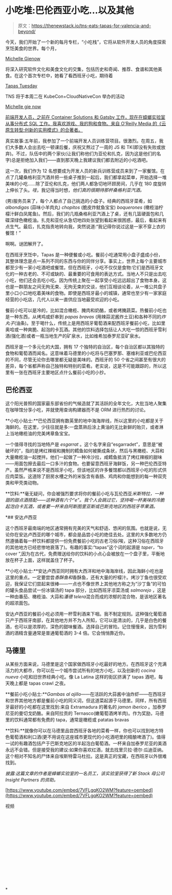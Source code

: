 # 小吃堆:巴伦西亚小吃...以及其他

> 原文：<https://thenewstack.io/tns-eats-tapas-for-valencia-and-beyond/>

今天，我们开始了一个新的每月专栏，“小吃栈”，它将从软件开发人员的角度探索烹饪美食的世界。每个月，

[Michelle Gienow](https://thenewstack.io/author/michelle_gienow/)

将深入研究软件文化和美食文化的交集，包括历史和奇闻、推荐、食谱和其他美食。在这个首次专栏中，她看了看西班牙小吃，期待着

[Tapas Tuesday](https://kccnceu2022.sched.com/event/11X8S)

TNS 将于本周二在 KubeCon+CloudNativeCon 举办的活动

[](https://github.com/mgienow/)

[Michelle gie now](https://github.com/mgienow/)

[前端开发人员，之前在 Container Solutions 和 Gatsby 工作，现在在蟑螂实验室从事分布式 SQL 工作。我喜欢游戏、我的狗和食物。来自 O'Reilly Media 的《云原生转型:创新的实用模式》的合著者。](https://github.com/mgienow/)

[](https://github.com/mgienow/)[](https://github.com/mgienow/)

真实故事:五年前，我参加了一个前端开发人员训练营项目。很激烈。在周五，我们大多数人会出去吃一顿课后餐，庆祝又熬过了一周的 JS 和 TK(即没有失败或放弃)。不过，队伍中的两个家伙(让我们称他们为亚伦和扎克，因为这是他们的名字)总是拒绝加入我们——直到那天晚上我建议我们都去附近的小吃酒吧。

这一次，我们作为 12 名想要成为开发人员的新兵训练营成员来到了一家餐馆。在点了几罐桑格利亚汽酒并把一些桌子推到一起后，我们都拿起菜单，开始选择一堆美味的小吃……除了亚伦和扎克，他们两人都急切地环顾房间，几乎在 180 度旋转上伸长了头。*哇*，我记得当时想，*他们真的很期待那杯桑格利亚汽酒。*

(男)服务员来了，每个人都点了自己挑选的小盘子。经典的西班牙菜肴，如 *albondigas* (蒜味小羊肉丸) *chopitos* (脆皮炸鱿鱼宝宝) *boquerones* (橄榄油柠檬汁鲜白凤尾鱼)。然后，我们的几瓶桑格利亚汽酒上了桌，还有几篮硬面包和几碟深绿色橄榄油。扎克和亚伦从急切地四处张望到看起来很困惑，最后，看起来有点生气。最后，扎克指责地转向我，突然说道:“我记得你说过这是一家不穿上衣的餐馆！”

啊啊。谜团解开了。

在西班牙烹饪中，Tapas 是一种便餐或小吃。餐前小吃通常用小盘子盛成小份，其整体理念是点一系列不同的东西与你的同伴分享。事实上，世界上每个主要城市都至少有一家小吃酒吧或餐馆，但在西班牙，小吃不仅仅是食物:它们是西班牙文化的一种古老的、不可或缺的、最重要的可食用的表达方式。当地人不只是出去吃小吃，他们还会去吃小吃。因为传统上聚在一起享受小吃远远超出了食物本身。这也是一群朋友之间无拘无束、无拘无束的交谈，他们互相谈论着，从一堆公共盘子里小口小口地吃着美味的食物。即使是西班牙最小的城镇，通常也至少有一家家庭经营的小吃店，几代人以来一直供应当地最受欢迎的小吃。

餐前小吃可以是冷的，比如混合橄榄、腌肉和奶酪，或者烤腌蔬菜。热餐前小吃也是一种东西，从烤鸡或虾串到 *papas bravas* (用辣蒜泥酱炸土豆)和各种不同的*炸丸子*(油条)。至于喝什么，传统上是用西班牙葡萄酒来配西班牙餐前小吃，比如里奥哈或一种爽脆、起泡的卡瓦酒。其他的饮料选择包括让人大吃一惊的西班牙雪利酒(强化酒)或者一瓶当地生产的矿泉水，比如维希加泰罗尼亚矿泉水。

西班牙是一个多元化的大国，拥有 17 个独特的自治区，每个自治区都以其独特的食物和葡萄酒而闻名。这意味着马德里的小吃将与巴塞罗那、塞维利亚或巴伦西亚的不同，尽管无论你去哪里都无疑是美味的。西班牙的 50 个省之间甚至有很大的差异，每个省都声称自己独特和特别的菜肴。老实说，这是不可能跟踪的，所以这里有一张在西班牙主要地区点什么餐前小吃的小抄。

## 巴伦西亚

这个阳光普照的国家最东部省份的气候造就了其活跃的全年文化，大批当地人聚集在咖啡馆分享小吃，并就使用查询构建器而不是 ORM 进行热烈的讨论。

**小吃小贴士:**巴伦西亚拥有数英里的地中海海岸线，所以这里的小吃都是关于海鲜的。在这里，少往往就是多:一盘蒸熟后涂上黄油的无比新鲜的贻贝，或者淋上当地橄榄油的完美烤章鱼宝宝。

一个值得寻找的当地特产是 *esgarrat* 。这个名字来自“esgarradet”，意思是“被破坏的”，指的是烤红辣椒和腌制的鳕鱼如何被撕成条状，然后与黑橄榄、大蒜和大量橄榄油一起搅拌。他们一起做了一种冷沙拉，咸鳕鱼抵消了烤红辣椒的甜味——用面包擦去最后一口多汁的食物。也要留意西班牙海鲜饭，另一种巴伦西亚特产。虽然严格来说不是西班牙小吃，但该地区的许多餐馆都以西班牙小吃的形式供应肉菜饭。这道除了厨房水槽之外的米饭含有香肠、鸡肉和你能想到的每一种双壳类和甲壳类动物。

**饮料:**毫无疑问，你会被强烈要求将你的餐前小吃与瓦伦西亚*米斯特拉，一种甜的甜点酒搭配——这种酒有六个“e”。我个人会跳过它，坚持喝一杯美味的冷脆起泡白卡瓦酒，或者要一杯来自阿斯图里亚斯或巴斯克地区的西班牙苹果酒。*

 *## 安达卢西亚

这个西班牙最南端的地区通常拥有完美的天气和舒适、悠闲的氛围。也就是说，无论你在安达卢西亚的哪个城市，都会是品尝小吃的绝佳去处。这里的大多数地方仍然遵循着每一杯饮料都提供一份免费餐前小吃的古老习俗(唉，这种习俗在西班牙的其他地方已经悲惨地衰落了)。有趣的事实:“tapas”这个词的起源是 *taper，*“to cover ”,因为在古代，免费赠送给你的饮料的小点心会被放在一个盘子里，平衡地放在杯子上面，这样就盖住了杯子。

**小吃小贴士:**安达卢西亚同时拥有大西洋和地中海海岸线，因此海鲜小吃也是这里的重点。一定要尝尝*香酥鱼和*香酥鱼，还有大量的柠檬汁。烤沙丁鱼也很受欢迎，我保证它们尝起来很棒——一点也不像世界上其他地方称之为“沙丁鱼”的可怕的罐头食品尝试一份冰镇汤的 tapa 部分，比如西班牙凉菜汤或 *salmorejo* ，这是一种由番茄、橄榄油、大蒜和*潘德 telera*混合而成的浓郁的混合物，是该地区著名的超浓面包。

安达卢西亚的餐前小吃必须用一杯雪利酒来下咽。我不制定规则。这种强化葡萄酒只产于西班牙南部，在其他地方并不为人所知，它可以是清淡的，几乎是白色的餐酒，也可以是浓厚的，深色的甜味餐酒。选择自己的冒险。记住慢慢来，因为雪利酒的酒精含量通常是普通葡萄酒的 3-4 倍。它会悄悄靠近你。

## 马德里

从某些方面来说，马德里是这个国家做西班牙小吃最好的地方。在西班牙这个充满活力的大都市，你可以在一个城市尝试所有的地方小吃，以及创新的 *cocina nueva* 小吃和旧世界经典小吃。像 La Latina 这样的街区挤满了 tapas 酒吧，每天晚上都是 tapas crawl 之夜。

**餐前小吃小贴士:***Gambas al ajillo*——在活跃的大蒜酱中油炸虾——在西班牙和世界其他地方都是餐前小吃的同义词，但这道菜起源于马德里。同样，所有西班牙最好的小吃都在这里找到:来自 Extramadura 的著名的 *jamon iberico* 。加泰罗尼亚的曼切戈奶酪。来自阿拉贡的 Ternasco(嫩葡萄酒烤羊肉)。作为奖励，马德里的饮料通常都有免费的 tapa，通常是橄榄或 patatas bravas

**饮料:**就像你可以在马德里品尝西班牙各地的菜肴一样，你也可以找到地方特色葡萄酒和利口酒(更不用说在这座城市更现代的小吃酒吧里的精酿啤酒了)。值得一试的有趣酒包括产于巴斯克地区的半起泡白葡萄酒。一杯来自加泰罗尼亚的美酒永远不会错。但是接受我的建议:如果你喜欢红酒，就去找里贝拉·德尔·瓜迪亚纳。这个相对不知名的尸体来自埃斯特雷马杜拉。这是真正的宝藏，在西班牙以外很难找到。

*披露:这篇文章的作者是蟑螂实验室的一名员工，该实验室获得了新 Stack 母公司 Insight Partners 的资助。*

[https://www.youtube.com/embed/7VFLgqKO2WM?feature=oembed](https://www.youtube.com/embed/7VFLgqKO2WM?feature=oembed)

视频

<svg xmlns:xlink="http://www.w3.org/1999/xlink" viewBox="0 0 68 31" version="1.1"><title>Group</title> <desc>Created with Sketch.</desc></svg>*